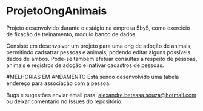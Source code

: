 # ProjetoOngAnimais

Projeto desenvolvido durante o estágio na empresa 5by5, como exercicio de fixação de treinamento, modulo banco de dados.

Consiste em desenvolver um projeto para uma ong de adoção de animais, permitindo cadsatrar pessoas e animais, podendo editar alguns possíveis dados de ambos. 
Pode-se também efetuar consultas a respeito de pessoas, animais e registros de adoção e inativar cadastros de pessoas.

#MELHORIAS EM ANDAMENTO
Está sendo desenvolvido uma tabela endereço para associação com a pessoa.

Bugs e sugestões enviar email para: alexandre.betassa.souza@hotmail.com ou deixar comentário no Issues do repositório.
